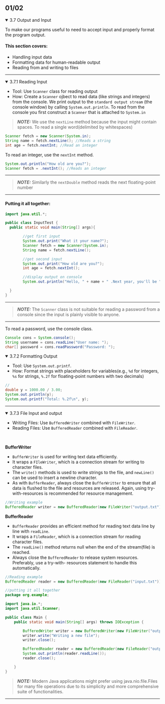 ## 01/02

<details open>
  <summary>3.7 Output and Input</summary>

  To make our programs useful to need to accept input and properly format the program output. 
   
#### This section covers:
  - Handling input data
  - Formatting data for human-readable output
  - Reading from and writing to files

<hr>
<details open>

<summary>3.7.1 Reading Input </summary>

- Tool: Use `Scanner` class for reading output<br>
 - How: Create a `Scanner` ojbect to read data (like strings and integers) from the console. We print output to the `standard output stream` (the console window) by calling `System.out.println`. To read from the console you first construct a `Scanner` that is attached to `System.in`

 > **_NOTE:_**  We use the `nextLine` method because the input might contain spaces. To read a single word(delimited by whitespaces)


```java
Scanner fetch = new Scanner(System.in);
String name = fetch.nextLine(); //Reads a string
int age = fetch.nextInt; //Read an integer
```

To read an integer, use the `nextInt` method. 

```java
System.out.println("How old are you?");
Scanner fetch = .nextInt(); //Reads an integer
```
---
 > **_NOTE:_**  Similarly the `nextDouble` method reads the next floating-point number
---


#### Putting it all together:

```java
import java.util.*;

public class InputTest {
  public static void main(String[] args){

        //get first input
        System.out.print("What it your name?");
        Scanner fetch = new Scanner(System.in);
        String name = fetch.nextLine();

        //get second input
        System.out.print("How old are you?");
        int age = fetch.nextInt();

        //display output on console
        System.out.println("Hello, " + name + " .Next year, you'll be " + (age + 1));

  }
}
```

---
 > **_NOTE:_**  The `Scanner` class is not suitable for reading a password from a console since the input is plainly visible to anyone. 
---

To read a password, use the console class. 

```java
Console cons = System.console();
String username = cons.readLine("User name: ");
char[] password = cons.readPassword("Password: ");
```
<!-- <hr> -->

</details>

 
<details open>

<summary>3.7.2 Formatting Output</summary>

- Tool: Use `System.out.printf`.<br>
- How: Format strings with placeholders for variables(e.g., `%d` for integers, `%s` for strings, `%.2f` for floating-point numbers with two decimals)

```java
//
double y = 1000.00 / 3.00;
System.out.println(y);
System.out.printf("Total: %.2f\n", y);
```
<hr>

</details>



<details open>

<summary>3.7.3 File Input and output</summary>

- Writing Files: Use `BufferedWriter` combined with `FileWriter`.<br>
- Reading Files: Use `BufferedReader` combined with `FileReader`.

<br>

<strong>BufferWriter</strong>
- `BufferWriter` is used for writing text data efficiently.
- It wraps a `FIleWriter`, which is a connection stream for writing to character files.
- The `write()` methods is used to write strings to the file, and `newLine()` can be used to insert a newline character.
- As with `BufferReader`, always close the `BufferWritter` to ensure that all data is flushed to the file and resources are released. Again, using try-with-resources is recommended for resource management.

```java
//Writing example
BufferedReader writer = new BufferedReader(new FileWriter("output.txt"));
```

<strong>BufferReader</strong>

- `BufferReader` provides an efficient method for reading text data line by line with `readLine`.
- It wraps a `FileReader`, which is a connection stream for reading character files.
- The `readLine()` method returns null when the end of the stream(file) is reached.
- Always close the `BufferedReader` to release system resources. Preferably, use a try-with- resources statement to handle this automatically.

```java
//Reading example
BufferedReader reader = new BufferedReader(new FileReader("input.txt"));
```
```java
//putting it all together
package org.example;

import java.io.*;
import java.util.Scanner;

public class Main {
    public static void main(String[] args) throws IOException {

        BufferedWriter writer = new BufferedWriter(new FileWriter("output.txt"));
        writer.write("Writing a new file");
        writer.close();

        BufferedReader reader = new BufferedReader(new FileReader("output.txt"));
        System.out.println(reader.readLine());
        reader.close();

    }
}

```

> **_NOTE:_** Modern Java applications might prefer using java.nio.file.Files for many file operations due to its simplicity and more comprehensive suite of functionalities.

<hr>
</details>


</details>